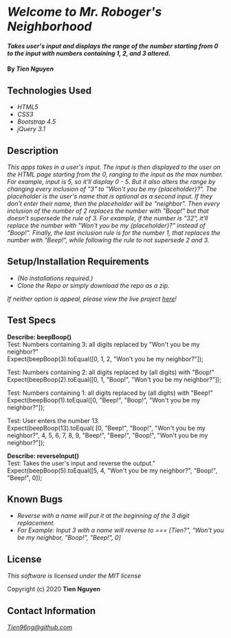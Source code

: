# _Welcome to Mr. Roboger's Neighborhood_

#### _Takes user's input and displays the range of the number starting from 0 to the input with numbers containing 1, 2, and 3 altered._

#### By _**Tien Nguyen**_

## Technologies Used
* _HTML5_
* _CSS3_
* _Bootstrap 4.5_
* _jQuery 3.1_

## Description
_This apps takes in a user's input. The input is then displayed to the user on the HTML page starting from the 0, ranging to the input as the max number. For example, input is 5, so it'll display 0 - 5. But it also alters the range by changing every inclusion of "3" to "Won't you be my {placeholder}?". The placeholder is the user's name that is optional as a second input. If they don't enter their name, then the placeholder will be "neighbor". Then every inclusion of the number of 2 replaces the number with "Boop!" but that doesn't supersede the rule of 3. For example, if the number is "32", it'll replace the number with "Won't you be my {placeholder}?" instead of "Boop!". Finally, the last inclusion rule is for the number 1, that replaces the number with "Beep!", while following the rule to not supersede 2 and 3._

## Setup/Installation Requirements
* _(No installations required.)_
* _Clone the Repo or simply download the repo as a zip._

_If neither option is appeal, please view the live project [here](https://tien96ng.github.io/mr-roboger-neighborhood/)!_

## Test Specs
**Describe: beepBoop()**\
Test: Numbers containing 3: all digits replaced by "Won't you be my neighbor?"\
Expect(beepBoop(3).toEqual([0, 1, 2, "Won't you be my neighbor?"]);

Test: Numbers containing 2: all digits replaced by (all digits) with "Boop!"\
Expect(beepBoop(2).toEqual([0, 1, "Boop!", "Won't you be my neighbor?"]);

Test: Numbers containing 1: all digits replaced by (all digits) with "Beep!"\
Expect(beepBoop(1).toEqual([0, "Beep!", "Boop!", "Won't you be my neighbor?"]);

Test: User enters the number 13.\
Expect(beepBoop(13).toEqual(
  [0, "Beep!", "Boop!", "Won't you be my neighbor?", 4, 5, 6, 7, 8, 9, "Beep!", "Beep!", "Boop!", "Won't you be my neighbor?"]);

**Describe: reverseInput()**\
Test: Takes the user's input and reverse the output."\
Expect(beepBoop(5).toEqual([5, 4, "Won't you be my neighbor?", "Boop!", "Beep!", 0]);

## Known Bugs
* _Reverse with a name will put it at the beginning of the 3 digit replacement._
* _For Example: Input 3 with a name will reverse to === [Tien?", "Won't you be my neighbor, "Boop!", "Beep!", 0]_

## License
_This software is licensed under the MIT license_

Copyright (c) 2020 __Tien Nguyen__

## Contact Information
_<Tien96ng@github.com>_